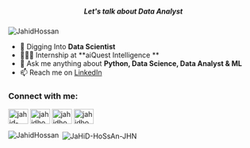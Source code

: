 <h5 align="center"> Let's talk about Data Analyst </h5>

<p align="left"> <img src="https://komarev.com/ghpvc/?username=JaHiD-HoSsAn-JHN&label=Profile%20views&color=0e75b6&style=flat" alt="JahidHossan" /> </p>

- 🌱 Digging Into **Data Scientist**
- 👨🏻‍💻 Internship at **aiQuest Intelligence **
- 💬 Ask me anything about **Python, Data Science, Data Analyst & ML**
- 📫 Reach me on [LinkedIn](https://www.linkedin.com/in/jahid-hossan-342196258/)

<h3 align="left">Connect with me:</h3>
<p align="left">
<a href="https://www.linkedin.com/in/jahid-hossan-342196258/" target="blank"><img align="center" src="https://raw.githubusercontent.com/rahuldkjain/github-profile-readme-generator/master/src/images/icons/Social/linked-in-alt.svg" alt="jahid-hossan-342196258" height="30" width="40" /></a>
<a href="https://www.kaggle.com/jahidhossen" target="blank"><img align="center" src="https://raw.githubusercontent.com/rahuldkjain/github-profile-readme-generator/master/src/images/icons/Social/kaggle.svg" alt="jahidhossen" height="30" width="40" /></a>
<a href="https://www.facebook.com/jahidhossan9098/" target="blank"><img align="center" src="https://raw.githubusercontent.com/rahuldkjain/github-profile-readme-generator/master/src/images/icons/Social/facebook.svg" alt="jahidhossan9098" height="30" width="40" /></a>
<a href="https://www.hackerrank.com/profile/jahidhossenn9098" target="blank"><img align="center" src="https://raw.githubusercontent.com/rahuldkjain/github-profile-readme-generator/master/src/images/icons/Social/hackerrank.svg" alt="jahidhossenn9098" height="30" width="40" /></a>
</p>

<p><img align="left" src="https://github-readme-stats.vercel.app/api/top-langs?username=JaHiD-HoSsAn-JHN&show_icons=true&locale=en&layout=compact" alt="JahidHossan" /></p>

<p>&nbsp;<img align="center" src="https://github-readme-stats.vercel.app/api?username=JaHiD-HoSsAn-JHN&show_icons=true&locale=en" alt="JaHiD-HoSsAn-JHN" /></p>
